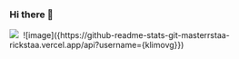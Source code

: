 ### Hi there 👋
<img src="{https://github-profile-summary-cards.vercel.app/api/cards/profile-details?username={klimovg}}" />
<img src="" />
![image]({https://github-readme-stats-git-masterrstaa-rickstaa.vercel.app/api?username={klimovg}})
<!--
**KlimovG/KlimovG** is a ✨ _special_ ✨ repository because its `README.md` (this file) appears on your GitHub profile.

Here are some ideas to get you started:

- 🔭 I’m currently working on ...
- 🌱 I’m currently learning ...
- 👯 I’m looking to collaborate on ...
- 🤔 I’m looking for help with ...
- 💬 Ask me about ...
- 📫 How to reach me: ...
- 😄 Pronouns: ...
- ⚡ Fun fact: ...
-->
